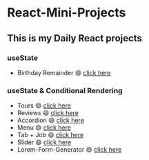 # React-Mini-Projects




## This is my Daily React projects

### useState 
- Birthday Remainder :smile: [click here](https://dashing-biscotti-40a5e1.netlify.app/)
### useState & Conditional Rendering
- Tours :smile: [click here](https://frolicking-haupia-d8a3ea.netlify.app/)
- Reviews :smile: [click here](https://phenomenal-hotteok-c8351b.netlify.app/)
- Accordion :smile: [click here](https://adorable-cucurucho-95ee73.netlify.app/)
- Menu :smile: [click here](https://verdant-nasturtium-eac86a.netlify.app/)
- Tab + Job :smile: [click here](https://unrivaled-blini-8eb98c.netlify.app/)
- Slider :smile: [click here](https://euphonious-brioche-6e960c.netlify.app/)
- Lorem-Form-Generator :smile: [click here](https://sparkly-youtiao-a403bc.netlify.app/)